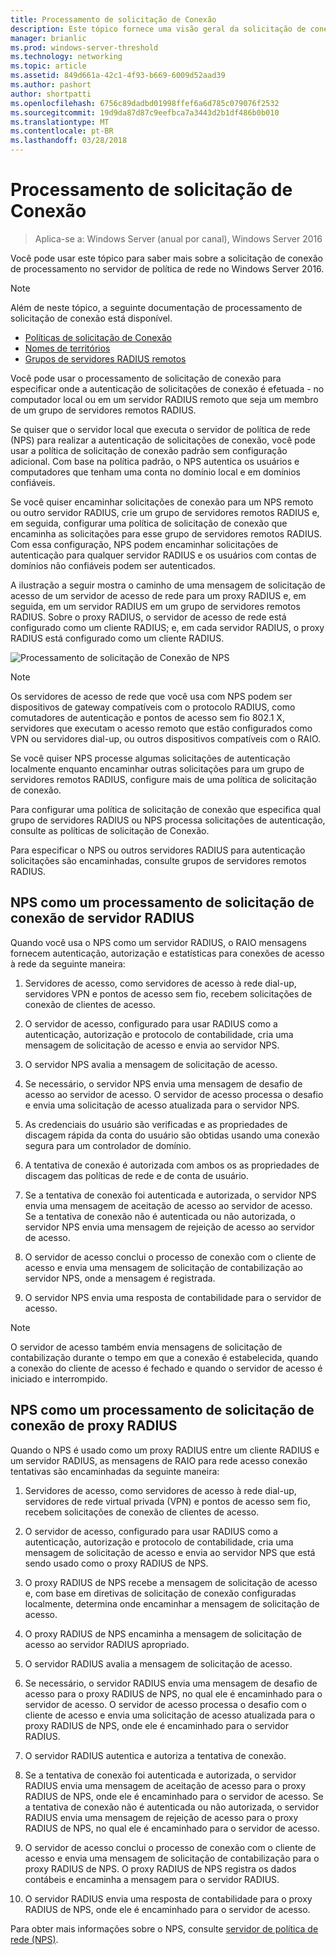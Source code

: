 ```yaml
---
title: Processamento de solicitação de Conexão
description: Este tópico fornece uma visão geral da solicitação de conexão do servidor de política de rede processamento no Windows Server 2016.
manager: brianlic
ms.prod: windows-server-threshold
ms.technology: networking
ms.topic: article
ms.assetid: 849d661a-42c1-4f93-b669-6009d52aad39
ms.author: pashort
author: shortpatti
ms.openlocfilehash: 6756c89dadbd01998ffef6a6d785c079076f2532
ms.sourcegitcommit: 19d9da87d87c9eefbca7a3443d2b1df486b0b010
ms.translationtype: MT
ms.contentlocale: pt-BR
ms.lasthandoff: 03/28/2018
---
```

# <a name="connection-request-processing"></a>Processamento de solicitação de Conexão

>Aplica-se a: Windows Server (anual por canal), Windows Server 2016

Você pode usar este tópico para saber mais sobre a solicitação de conexão de processamento no servidor de política de rede no Windows Server 2016.

>[!NOTE]
>Além de neste tópico, a seguinte documentação de processamento de solicitação de conexão está disponível.
> - [Políticas de solicitação de Conexão](nps-crp-crpolicies.md)
> - [Nomes de territórios](nps-crp-realm-names.md)
> - [Grupos de servidores RADIUS remotos](nps-crp-rrsg.md)

Você pode usar o processamento de solicitação de conexão para especificar onde a autenticação de solicitações de conexão é efetuada - no computador local ou em um servidor RADIUS remoto que seja um membro de um grupo de servidores remotos RADIUS. 

Se quiser que o servidor local que executa o servidor de política de rede (NPS) para realizar a autenticação de solicitações de conexão, você pode usar a política de solicitação de conexão padrão sem configuração adicional. Com base na política padrão, o NPS autentica os usuários e computadores que tenham uma conta no domínio local e em domínios confiáveis.

Se você quiser encaminhar solicitações de conexão para um NPS remoto ou outro servidor RADIUS, crie um grupo de servidores remotos RADIUS e, em seguida, configurar uma política de solicitação de conexão que encaminha as solicitações para esse grupo de servidores remotos RADIUS. Com essa configuração, NPS podem encaminhar solicitações de autenticação para qualquer servidor RADIUS e os usuários com contas de domínios não confiáveis podem ser autenticados.

A ilustração a seguir mostra o caminho de uma mensagem de solicitação de acesso de um servidor de acesso de rede para um proxy RADIUS e, em seguida, em um servidor RADIUS em um grupo de servidores remotos RADIUS. Sobre o proxy RADIUS, o servidor de acesso de rede está configurado como um cliente RADIUS; e, em cada servidor RADIUS, o proxy RADIUS está configurado como um cliente RADIUS.


![Processamento de solicitação de Conexão de NPS](../../media/Nps-Connection-Request-Processing/Nps-Connection-Request-Processing.jpg)


>[!NOTE]
>Os servidores de acesso de rede que você usa com NPS podem ser dispositivos de gateway compatíveis com o protocolo RADIUS, como comutadores de autenticação e pontos de acesso sem fio 802.1 X, servidores que executam o acesso remoto que estão configurados como VPN ou servidores dial-up, ou outros dispositivos compatíveis com o RAIO.

Se você quiser NPS processe algumas solicitações de autenticação localmente enquanto encaminhar outras solicitações para um grupo de servidores remotos RADIUS, configure mais de uma política de solicitação de conexão.

Para configurar uma política de solicitação de conexão que especifica qual grupo de servidores RADIUS ou NPS processa solicitações de autenticação, consulte as políticas de solicitação de Conexão.

Para especificar o NPS ou outros servidores RADIUS para autenticação solicitações são encaminhadas, consulte grupos de servidores remotos RADIUS.

## <a name="nps-as-a-radius-server-connection-request-processing"></a>NPS como um processamento de solicitação de conexão de servidor RADIUS

Quando você usa o NPS como um servidor RADIUS, o RAIO mensagens fornecem autenticação, autorização e estatísticas para conexões de acesso à rede da seguinte maneira:

1. Servidores de acesso, como servidores de acesso à rede dial-up, servidores VPN e pontos de acesso sem fio, recebem solicitações de conexão de clientes de acesso. 

2. O servidor de acesso, configurado para usar RADIUS como a autenticação, autorização e protocolo de contabilidade, cria uma mensagem de solicitação de acesso e envia ao servidor NPS. 

3. O servidor NPS avalia a mensagem de solicitação de acesso. 

4. Se necessário, o servidor NPS envia uma mensagem de desafio de acesso ao servidor de acesso. O servidor de acesso processa o desafio e envia uma solicitação de acesso atualizada para o servidor NPS. 

5. As credenciais do usuário são verificadas e as propriedades de discagem rápida da conta do usuário são obtidas usando uma conexão segura para um controlador de domínio. 

6. A tentativa de conexão é autorizada com ambos os as propriedades de discagem das políticas de rede e de conta de usuário. 

7. Se a tentativa de conexão foi autenticada e autorizada, o servidor NPS envia uma mensagem de aceitação de acesso ao servidor de acesso. Se a tentativa de conexão não é autenticada ou não autorizada, o servidor NPS envia uma mensagem de rejeição de acesso ao servidor de acesso. 

8. O servidor de acesso conclui o processo de conexão com o cliente de acesso e envia uma mensagem de solicitação de contabilização ao servidor NPS, onde a mensagem é registrada. 

9. O servidor NPS envia uma resposta de contabilidade para o servidor de acesso. 

>[!NOTE]
>O servidor de acesso também envia mensagens de solicitação de contabilização durante o tempo em que a conexão é estabelecida, quando a conexão do cliente de acesso é fechado e quando o servidor de acesso é iniciado e interrompido.

## <a name="nps-as-a-radius-proxy-connection-request-processing"></a>NPS como um processamento de solicitação de conexão de proxy RADIUS

Quando o NPS é usado como um proxy RADIUS entre um cliente RADIUS e um servidor RADIUS, as mensagens de RAIO para rede acesso conexão tentativas são encaminhadas da seguinte maneira:

1. Servidores de acesso, como servidores de acesso à rede dial-up, servidores de rede virtual privada (VPN) e pontos de acesso sem fio, recebem solicitações de conexão de clientes de acesso.

2. O servidor de acesso, configurado para usar RADIUS como a autenticação, autorização e protocolo de contabilidade, cria uma mensagem de solicitação de acesso e envia ao servidor NPS que está sendo usado como o proxy RADIUS de NPS.

3. O proxy RADIUS de NPS recebe a mensagem de solicitação de acesso e, com base em diretivas de solicitação de conexão configuradas localmente, determina onde encaminhar a mensagem de solicitação de acesso.

4. O proxy RADIUS de NPS encaminha a mensagem de solicitação de acesso ao servidor RADIUS apropriado.

5. O servidor RADIUS avalia a mensagem de solicitação de acesso.

6. Se necessário, o servidor RADIUS envia uma mensagem de desafio de acesso para o proxy RADIUS de NPS, no qual ele é encaminhado para o servidor de acesso. O servidor de acesso processa o desafio com o cliente de acesso e envia uma solicitação de acesso atualizada para o proxy RADIUS de NPS, onde ele é encaminhado para o servidor RADIUS.

7. O servidor RADIUS autentica e autoriza a tentativa de conexão.

8. Se a tentativa de conexão foi autenticada e autorizada, o servidor RADIUS envia uma mensagem de aceitação de acesso para o proxy RADIUS de NPS, onde ele é encaminhado para o servidor de acesso. Se a tentativa de conexão não é autenticada ou não autorizada, o servidor RADIUS envia uma mensagem de rejeição de acesso para o proxy RADIUS de NPS, no qual ele é encaminhado para o servidor de acesso.

9. O servidor de acesso conclui o processo de conexão com o cliente de acesso e envia uma mensagem de solicitação de contabilização para o proxy RADIUS de NPS. O proxy RADIUS de NPS registra os dados contábeis e encaminha a mensagem para o servidor RADIUS.

10. O servidor RADIUS envia uma resposta de contabilidade para o proxy RADIUS de NPS, onde ele é encaminhado para o servidor de acesso.

Para obter mais informações sobre o NPS, consulte [servidor de política de rede (NPS)](nps-top.md).
